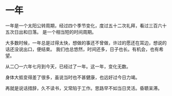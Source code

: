 # 一年

一年是一个太阳公转周期，经过四个季节变化，度过五十二次礼拜，看过三百六十五次日出和日落。
是一个相当短的时间周期。

大多数时候，一年总是过得太快，想做的事还不曾做，许过的愿还在耳边，想说的话还没说出口，便结束。
我们也总悠然，时间还多，日子也长。有机会，也有希望。

从二〇一六年七月到今天，已经过了一年。这一年，变化无数。

身体大抵变得差了很多，虽说当时也不甚健康，也远好过今日力竭。

再就是说话措辞，久不读书，又常陷于工作。思路早不如当日灵活。昏聩呆滞。

